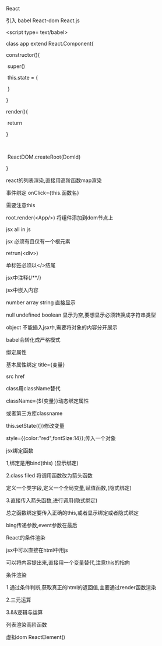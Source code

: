 React

引入 babel  React-dom React.js

\<script type= text/babel>



class app extend React.Component{

constructor(){

​	super()

​	this.state = {

​	}

}

render(){

​	return

}

​	

​	ReactDOM.createRoot(DomId)

}

react的列表渲染,直接用高阶函数map渲染

事件绑定 onClick={this.函数名}

需要注意this

root.render(\<App/>) 将组件添加到dom节点上



jsx all in js

jsx 必须有且仅有一个根元素

retrun(\<div>)

单标签必须以</>结尾

jsx中注释{/**/}

jsx中嵌入内容

number array  string 直接显示

null undefined boolean 显示为空,要想显示必须转换成字符串类型

object 不能插入jsx中,需要将对象的内容分开展示

babel会转化成严格模式

绑定属性

基本属性绑定 title={变量}

src href



class用className替代

className={${变量}}动态绑定属性

或者第三方库classname

this.setState({})修改变量

style={{color:"red",fontSize:14}};传入一个对象



jsx绑定函数

1,绑定是用bind(this) (显示绑定)

2.class filed 将调用函数改为箭头函数

定义一个类字段,定义一个全局变量,赋值函数,(隐式绑定)

3.直接传入箭头函数,进行调用(隐式绑定)

总之函数绑定要传入正确的this,或者显示绑定或者隐式绑定

bing传递参数,event参数在最后



React的条件渲染

jsx中可以直接在html中用js

可以将内容提出来,直接用一个变量替代,注意this的指向

条件渲染

1.通过条件判断,获取真正的html的返回值,主要通过render函数渲染

2.三元运算

3.&&逻辑与运算

列表渲染高阶函数

虚拟dom   ReactElement()